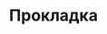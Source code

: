 ---
layout: services-list
title: Прокладка
longtitle: Проектирование и монтаж локальных сетей
typePost: net-build
typeSection: net
breadcrumbs:
  - name: Услуги
    url: /services/
  - name: Сети и интернет
    url: /services/net/
breadcrumbCurrent: true
---